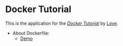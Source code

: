 # Docker Tutorial

This is the application for the [*Docker Tutorial*](https://github.com/nmmn134/docker-ex1) by [Love](https://github.com/nmmn134).

+ About Dockerfile:
  +  [Demo](https://github.com/nmmn134/docker-ex1)
